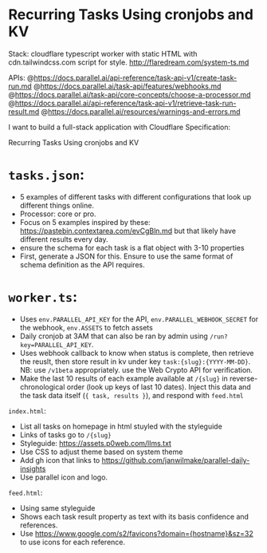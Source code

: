 # Recurring Tasks Using cronjobs and KV

Stack: cloudflare typescript worker with static HTML with cdn.tailwindcss.com script for style.
http://flaredream.com/system-ts.md

APIs:
@https://docs.parallel.ai/api-reference/task-api-v1/create-task-run.md
@https://docs.parallel.ai/task-api/features/webhooks.md
@https://docs.parallel.ai/task-api/core-concepts/choose-a-processor.md
@https://docs.parallel.ai/api-reference/task-api-v1/retrieve-task-run-result.md
@https://docs.parallel.ai/resources/warnings-and-errors.md

I want to build a full-stack application with Cloudflare Specification:

Recurring Tasks Using cronjobs and KV

# `tasks.json`:

- 5 examples of different tasks with different configurations that look up different things online.
- Processor: core or pro.
- Focus on 5 examples inspired by these: https://pastebin.contextarea.com/evCgBln.md but that likely have different results every day.
- ensure the schema for each task is a flat object with 3-10 properties
- First, generate a JSON for this. Ensure to use the same format of schema definition as the API requires.

# `worker.ts`:

- Uses `env.PARALLEL_API_KEY` for the API, `env.PARALLEL_WEBHOOK_SECRET` for the webhook, `env.ASSETS` to fetch assets
- Daily cronjob at 3AM that can also be ran by admin using `/run?key=PARALLEL_API_KEY`.
- Uses webhook callback to know when status is complete, then retrieve the reuslt, then store result in kv under key `task:{slug}:{YYYY-MM-DD}`. NB: use `/v1beta` appropriately. use the Web Crypto API for verification.
- Make the last 10 results of each example available at `/{slug}` in reverse-chronological order (look up keys of last 10 dates). Inject this data and the task data itself (`{ task, results }`), and respond with `feed.html`

`index.html`:

- List all tasks on homepage in html stuyled with the styleguide
- Links of tasks go to `/{slug}`
- Styleguide: https://assets.p0web.com/llms.txt
- Use CSS to adjust theme based on system theme
- Add gh icon that links to https://github.com/janwilmake/parallel-daily-insights
- Use parallel icon and logo.

`feed.html`:

- Using same styleguide
- Shows each task result property as text with its basis confidence and references.
- Use https://www.google.com/s2/favicons?domain={hostname}&sz=32 to use icons for each reference.

<!-- previous specresult: https://letmeprompt.com/recurring-tasks-us-b0nl4w0 -->
